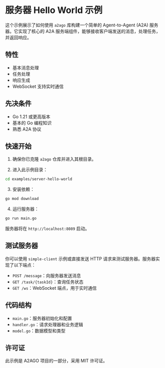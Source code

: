 # 服务器 Hello World 示例

这个示例展示了如何使用 `a2ago` 库构建一个简单的 Agent-to-Agent (A2A) 服务器。它实现了核心的 A2A 服务端组件，能够接收客户端发送的消息，处理任务，并返回响应。

## 特性

- 基本消息处理
- 任务处理
- 响应生成
- WebSocket 支持实时通信

## 先决条件

- Go 1.21 或更高版本
- 基本的 Go 编程知识
- 熟悉 A2A 协议

## 快速开始

1.  确保你已克隆 `a2ago` 仓库并进入其根目录。

2.  进入此示例目录：

```bash
cd examples/server-hello-world
```

3.  安装依赖：

```bash
go mod download
```

4.  运行服务器：

```bash
go run main.go
```

服务器将在 `http://localhost:8089` 启动。

## 测试服务器

你可以使用 `simple-client` 示例或直接发送 HTTP 请求来测试服务器。服务器实现了以下端点：

- `POST /message`：向服务器发送消息
- `GET /task/{taskId}`：查询任务状态
- `GET /ws`：WebSocket 端点，用于实时通信

## 代码结构

- `main.go`：服务器初始化和配置
- `handler.go`：请求处理器和业务逻辑
- `model.go`：数据模型和类型

## 许可证

此示例是 A2AGO 项目的一部分，采用 MIT 许可证。 